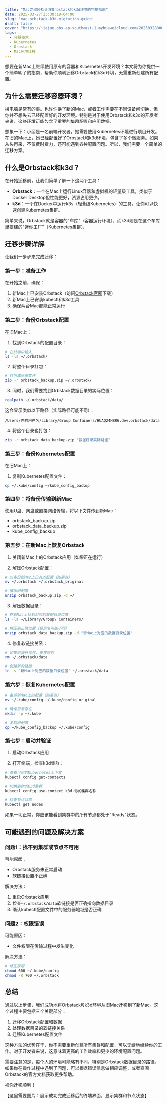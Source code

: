 ```yaml
---
title: "Mac之间轻松迁移Orbstack和k3d环境的完整指南"
date: 2025-03-27T23:30:18+04:00
slug: 'mac-orbstack-k3d-migration-guide'
draft: false
cover: "https://jiejue.obs.ap-southeast-1.myhuaweicloud.com/20250328000821584.webp"
tags:
  - 容器技术
  - Kubernetes
  - Orbstack
  - Mac环境迁移
---
```


想要在新Mac上继续使用原有的容器和Kubernetes开发环境？本文将为你提供一个简单明了的指南，帮助你顺利迁移Orbstack和k3d环境，无需重新创建所有配置。

<!--more-->

## 为什么需要迁移容器环境？

换电脑是常有的事。也许你换了新的Mac，或者工作需要在不同设备间切换，但你并不想失去已经配置好的开发环境。特别是对于使用Orbstack和k3d的开发者来说，这些环境可能包含了重要的集群配置和应用数据。

想象一下：小丽是一名前端开发者，她需要使用Kubernetes环境进行项目开发。在旧的Mac上，她已经配置好了Orbstack和k3d环境，包含了多个微服务。如果从头再来，不仅费时费力，还可能遇到各种配置问题。所以，我们需要一个简单的迁移方案。

## 什么是Orbstack和k3d？

在开始迁移前，让我们简单了解一下这两个工具：

- **Orbstack**：一个在Mac上运行Linux容器和虚拟机的轻量级工具，类似于Docker Desktop但性能更好，资源占用更少。
- **k3d**：一个在Docker中运行k3s（轻量级Kubernetes）的工具，让你可以快速创建Kubernetes集群。

简单来说，Orbstack就是容器的"车库"（容器运行环境），而k3d则是在这个车库里搭建的"迷你工厂"（Kubernetes集群）。

## 迁移步骤详解

让我们一步步来完成迁移：

### 第一步：准备工作

在开始之前，确保：

1. 新Mac上已安装Orbstack（访问[Orbstack官网](https://orbstack.dev/)下载）
2. 新Mac上已安装kubectl和k3d工具
3. 确保两台Mac都能正常运行

### 第二步：备份Orbstack配置

在旧Mac上：

1. 找到Orbstack的配置目录：
```bash
# 在终端中输入
ls -la ~/.orbstack/
```

2. 将整个目录打包：
```bash
# 打包成压缩文件
zip -r orbstack_backup.zip ~/.orbstack/
```

3. 同时，我们需要找到Orbstack数据目录的实际位置：
```bash
realpath ~/.orbstack/data/
```

这会显示类似以下路径（实际路径可能不同）：
```
/Users/你的用户名/Library/Group Containers/HUAQ24HBR6.dev.orbstack/data
```

4. 将这个目录也打包：
```bash
zip -r orbstack_data_backup.zip "数据目录实际路径"
```

### 第三步：备份Kubernetes配置

在旧Mac上：

1. 复制Kubernetes配置文件：
```bash
cp ~/.kube/config ~/kube_config_backup
```

### 第四步：将备份传输到新Mac

使用U盘、网盘或直接网络传输，将以下文件传到新Mac：
- orbstack_backup.zip
- orbstack_data_backup.zip
- kube_config_backup

### 第五步：在新Mac上恢复Orbstack

1. 关闭新Mac上的Orbstack应用（如果正在运行）

2. 解压Orbstack配置：
```bash
# 先备份新Mac上已有的配置（如果有）
mv ~/.orbstack ~/.orbstack_original

# 解压旧配置
unzip orbstack_backup.zip -d ~/
```

3. 解压数据目录：
```bash
# 在新Mac上找到对应的数据目录位置
ls -la ~/Library/Group\ Containers/

# 解压到正确位置（目录名可能不同）
unzip orbstack_data_backup.zip -d "新Mac上对应的数据目录位置"
```

4. 修复软链接关系：
```bash
# 如果链接已存在，先移除它
rm ~/.orbstack/data

# 创建新的链接
ln -s "新Mac上对应的数据目录位置" ~/.orbstack/data
```

### 第六步：恢复Kubernetes配置

```bash
# 备份新Mac上的配置（如果有）
mv ~/.kube/config ~/.kube/config_original

# 确保目录存在
mkdir -p ~/.kube

# 复制旧配置
cp ~/kube_config_backup ~/.kube/config
```

### 第七步：启动并验证

1. 启动Orbstack应用

2. 打开终端，检查k3d集群：
```bash
# 查看可用的Kubernetes上下文
kubectl config get-contexts

# 切换到你的k3d集群
kubectl config use-context k3d-你的集群名称

# 检查节点状态
kubectl get nodes
```

如果一切正常，你应该能看到集群中的所有节点都处于"Ready"状态。

## 可能遇到的问题及解决方案

### 问题1：找不到集群或节点不可用

可能原因：
- Orbstack服务未正常启动
- 软链接设置不正确

解决方法：
1. 重启Orbstack应用
2. 检查`~/.orbstack/data`软链接是否正确指向数据目录
3. 确认kubectl配置文件中的服务器地址是否正确

### 问题2：权限错误

可能原因：
- 文件权限在传输过程中发生变化

解决方法：
```bash
# 修正权限
chmod 600 ~/.kube/config
chmod -R 700 ~/.orbstack
```

## 总结

通过以上步骤，我们成功地将Orbstack和k3d环境从旧Mac迁移到了新Mac。这个过程主要包括三个关键部分：

1. 迁移Orbstack配置和数据
2. 处理数据目录的软链接关系
3. 迁移Kubernetes配置文件

这种方法的优势在于，你不需要重新创建所有集群和配置，可以无缝地继续你的工作。对于开发者来说，这意味着更高的工作效率和更少的环境配置问题。

需要注意的是，每个人的环境可能略有不同，特别是Orbstack数据目录的路径。如果你在操作过程中遇到了问题，可以根据错误信息做相应调整，或者查阅Orbstack的官方文档获取更多帮助。

祝你迁移顺利！

【这里需要图片：展示成功完成迁移后的终端界面，显示集群和节点状态】
